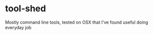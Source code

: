 tool-shed
=========

Mostly command line tools, tested on OSX that I've found useful doing everyday job
